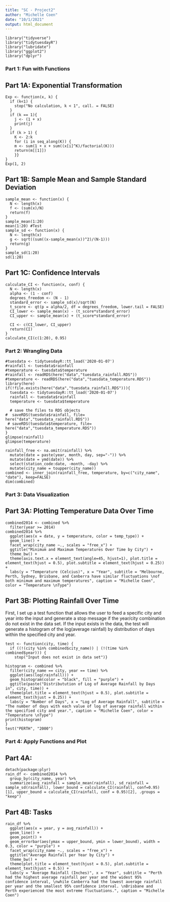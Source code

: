 ```yaml
---
title: "SC - Project2"
author: "Michelle Coen"
date: "10/1/2021"
output: html_document
---
```


```{r setup, include=FALSE}
library("tidyverse")
library("tidytuesdayR")
library("lubridate")
library("ggplot2")
library("dplyr")
```

### Part 1: Fun with Functions
## Part 1A: Exponential Transformation
```{r Part1A}
Exp <- function(x, k) {
  if (k<1) {
    stop("No calculation, k < 1", call. = FALSE)
  }
  if (k == 1){
    j <- (1 + x)
    print(j)
  }
  if (k > 1) { 
    K <- 2:k
    for (i in seq_along(K)) {
    m <- sum(1 + x + sum((x[i]^K)/factorial(K)))
    return(m[[1]])
    }}
}
Exp(1, 2)
```

## Part 1B: Sample Mean and Sample Standard Deviation
``` {r Part1B}
sample_mean <- function(x) {
  N <- length(x)
  f <- (sum(x)/N)
  return(f)
}
sample_mean(1:20)
mean(1:20) #Test
sample_sd <- function(x) {
  N <- length(x)
  g <- sqrt((sum((x-sample_mean(x))^2)/(N-1)))
  return(g)
}
sample_sd(1:20)
sd(1:20)
```

## Part 1C: Confidence Intervals
```{r Part1C}
calculate_CI <- function(x, conf) {
  N <- length(x)
  alpha <- (1 - conf)
  degrees_freedom <- (N - 1)
  standard_error <- sample_sd(x)/sqrt(N)
  t_score <- qt(p = alpha/2, df = degrees_freedom, lower.tail = FALSE)
  CI_lower <- sample_mean(x) - (t_score*standard_error)
  CI_upper <- sample_mean(x) + (t_score*standard_error)
  
  CI <- c(CI_lower, CI_upper)
  return(CI)
}
calculate_CI(c(1:20), 0.95)
```

### Part 2: Wrangling Data
``` {r Part2 setup}
#tuesdata <- tidytuesdayR::tt_load('2020-01-07')
#rainfall <- tuesdata$rainfall
#temperature <- tuesdata$temperature
#rainfall <- readRDS(here("data","tuesdata_rainfall.RDS"))
#temperature <- readRDS(here("data","tuesdata_temperature.RDS"))
library(here)
if(!file.exists(here("data","tuesdata_rainfall.RDS"))){
  tuesdata <- tidytuesdayR::tt_load('2020-01-07')
  rainfall <- tuesdata$rainfall
  temperature <- tuesdata$temperature
  
  # save the files to RDS objects
#  saveRDS(tuesdata$rainfall, file= here("data","tuesdata_rainfall.RDS"))
 # saveRDS(tuesdata$temperature, file= here("data","tuesdata_temperature.RDS"))
}
glimpse(rainfall)
glimpse(temperature)
```

``` {r Part2}
rainfall_free <- na.omit(rainfall) %>%
  mutate(date = paste(year, month, day, sep="-")) %>%
  mutate(date = ymd(date)) %>%
  select(station_code:date, -month, -day) %>%
  mutate(city_name = toupper(city_name))
combined <- inner_join(rainfall_free, temperature, by=c("city_name", "date"), keep=FALSE)
dim(combined)
```

### Part 3: Data Visualization
## Part 3A: Plotting Temperature Data Over Time
``` {r Part3A}
combined2014 <- combined %>%
  filter(year >= 2014)
combined2014 %>%
  ggplot(aes(x = date, y = temperature, color = temp_type)) +
  geom_line() +
  facet_wrap(city_name ~., scales = "free_x") +
  ggtitle("Minimum and Maximum Temperatures Over Time by City") +
  theme_bw() +
  theme(axis.text.x = element_text(angle=45, hjust=1), plot.title = element_text(hjust = 0.5), plot.subtitle = element_text(hjust = 0.25)) +
  labs(y = "Temperature (Celcius)", x = "Year", subtitle = "Melbourne, Perth, Sydney, Brisbane, and Canberra have similar fluctuations \nof both minimum and maximum temperatures", caption = "Michelle Coen", color = "Temperature \nType")
```

## Part 3B: Plotting Rainfall Over Time
First, I set up a test function that allows the user to feed a specific city and year into the input and generate a stop message if the year/city combination do not exist in the data set.  If the input exists in the data, the test will generate a histogram of the log(average rainfall) by distribution of days within the specified city and year.
``` {r Part3B}
test <- function(city, time) {
  if ((!(city %in% combined$city_name)) | (!(time %in% combined$year))) {
    stop("Input does not exist in data set")}
  
histogram <- combined %>% 
  filter(city_name == city, year == time) %>% 
  ggplot(aes(log(rainfall))) + 
  geom_histogram(color = "black", fill = "purple") +
  ggtitle(paste("Distributution of Log of Average Rainfall by Days in", city, time)) +
  theme(plot.title = element_text(hjust = 0.5), plot.subtitle = element_text(hjust = 0.25)) +
  labs(y = "Number of Days", x = "Log of Average Rainfall", subtitle = "The number of days with each value of log of average rainfall within the specified city and year.", caption = "Michelle Coen", color = "Temperature \nType")
print(histogram)
}
test("PERTH", "2000")
```

### Part 4: Apply Functions and Plot
## Part 4A:
``` {r Part4A}
detach(package:plyr)
rain_df <- combined2014 %>%
  group_by(city_name, year) %>%
  summarize(avg_rainfall = sample_mean(rainfall), sd_rainfall = sample_sd(rainfall), lower_bound = calculate_CI(rainfall, conf=0.95)[1], upper_bound = calculate_CI(rainfall, conf = 0.95)[2], .groups = "keep")
```

## Part 4B: Tasks
``` {r Part4B}
rain_df %>%
  ggplot(aes(x = year, y = avg_rainfall)) +
  geom_line() +
  geom_point() +
  geom_errorbar(aes(ymax = upper_bound, ymin = lower_bound), width = 0.3, color = "purple") +
  facet_wrap(city_name ~., scales = "free_x") +
  ggtitle("Average Rainfall per Year by City") +
  theme_bw() +
  theme(plot.title = element_text(hjust = 0.5), plot.subtitle = element_text(hjust = 0.5)) +
  labs(y = "Average Rainfall (Inches)", x = "Year", subtitle = "Perth had the highest average rainfall per year and the widest 95% confidence interval, \nwhile Canberra had the lowest average rainfall per year and the smallest 95% confidence interval. \nBrisbane and Perth experienced the most extreme fluctuations.", caption = "Michelle Coen")
```